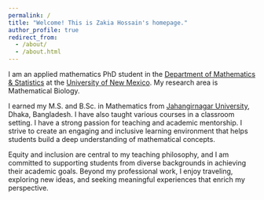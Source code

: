 ```yaml
---
permalink: /
title: "Welcome! This is Zakia Hossain's homepage."
author_profile: true
redirect_from: 
  - /about/
  - /about.html
---
```

I am an applied mathematics PhD student in the [Department of Mathematics & Statistics](https://math.unm.edu) at the [University of New Mexico](https://www.unm.edu). My research area is Mathematical Biology.

I earned my M.S. and B.Sc. in Mathematics from [Jahangirnagar University](https://juniv.edu), Dhaka, Bangladesh.  I have also taught various courses in a classroom setting. I have a strong passion for teaching and academic mentorship. I strive to create an engaging and inclusive learning environment that helps students build a deep understanding of mathematical concepts.

Equity and inclusion are central to my teaching philosophy, and I am committed to supporting students from diverse backgrounds in achieving their academic goals. Beyond my professional work, I enjoy traveling, exploring new ideas, and seeking meaningful experiences that enrich my perspective.


